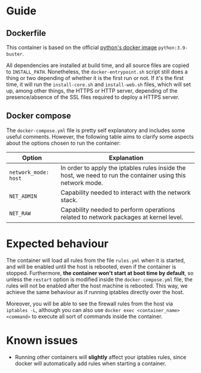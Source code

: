 # Guide

## Dockerfile

This container is based on the official [python's docker image](https://hub.docker.com/_/python) `python:3.9-buster`.

All dependencies are installed at build time, and all source files are copied to `INSTALL_PATH`. Nonetheless, the `docker-entrypoint.sh` script still does a thing or two depending of whether it is the first run or not. If it's the first time, it will run the `install-core.sh` and `install-web.sh` files, which will set up, among other things, the HTTPS or HTTP server, depending of the presence/absence of the SSL files required to deploy a HTTPS server.

## Docker compose

The `docker-compose.yml` file is pretty self explanatory and includes some useful comments. However, the following table aims to clarify some aspects about the options chosen to run the container:

| Option | Explanation |
|-|-|
| `network_mode: host` | In order to apply the iptables rules inside the host, we need to run the container using this network mode. |
| `NET_ADMIN` | Capability needed to interact with the network stack. |
| `NET_RAW` | Capability needed to perform operations related to network packages at kernel level. |

# Expected behaviour

The container will load all rules from the file `rules.yml` when it is started, and will be enabled until the host is rebooted, even if the container is stopped. Furthermore, **the container won't start at boot time by default**, so unless the `restart` option is modified inside the `docker-compose.yml` file, the rules will not be enabled after the host machine is rebooted. This way, we achieve the same behaviour as if running iptables directly over the host.

Moreover, you will be able to see the firewall rules from the host via `iptables -L`, although you can also use `docker exec <container_name> <command>` to execute all sort of commands inside the container.

# Known issues

- Running other containers will **slightly** affect your iptables rules, since docker will automatically add rules when starting a container.